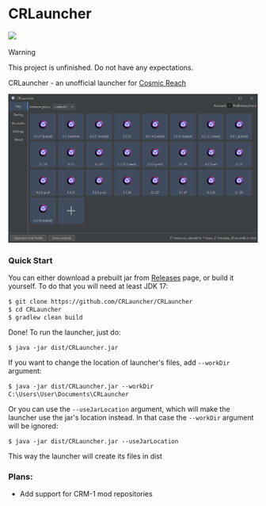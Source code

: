 # CRLauncher

![](https://img.shields.io/github/downloads/CRLauncher/CRLauncher/total)

> [!WARNING]  
> This project is unfinished. Do not have any expectations.

CRLauncher - an unofficial launcher for [Cosmic Reach](https://finalforeach.itch.io/cosmic-reach)

![Screenshot.png](images/Screenshot.png)

### Quick Start

You can either download a prebuilt jar from [Releases](https://github.com/CRLauncher/CRLauncher/releases) page, or build it yourself. To do that you will need at least JDK 17:
```shell
$ git clone https://github.com/CRLauncher/CRLauncher
$ cd CRLauncher
$ gradlew clean build
```

Done! To run the launcher, just do:
```shell
$ java -jar dist/CRLauncher.jar
```

If you want to change the location of launcher's files, add `--workDir` argument:
```shell
$ java -jar dist/CRLauncher.jar --workDir C:\Users\User\Documents\CRLauncher
```

Or you can use the `--useJarLocation` argument, which will make the launcher use the jar's location instead. In that case the `--workDir` argument will be ignored:
```shell
$ java -jar dist/CRLauncher.jar --useJarLocation
```
This way the launcher will create its files in dist


### Plans:
 - Add support for CRM-1 mod repositories